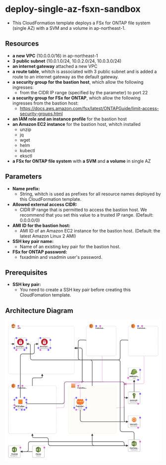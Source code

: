 # deploy-single-az-fsxn-sandbox
- This CloudFormation template deploys a FSx for ONTAP file system (single AZ) with a SVM and a volume in ap-northeast-1.
## Resources
- **a new VPC** (10.0.0.0/16) in ap-northeast-1
- **3 public subnet** (10.0.1.0/24, 10.0.2.0/24, 10.0.3.0/24)
- **an internet gateway** attached a new VPC
- **a route table**, whitch is associated with 3 public subnet and is added a route to an internet gateway as the default gateway.
- **a security group for the bastion host**, which allow the following ingresses:
  - from the CIDR IP range (specified by the parameter) to port 22
- **a security group for FSx for ONTAP**, which allow the following ingresses from the bastion host:
  - https://docs.aws.amazon.com/fsx/latest/ONTAPGuide/limit-access-security-groups.html
- **an IAM role and an instance profile** for the bastion host
- **an Amazon EC2 instance** for the bastion host, whitch installed
  - unzip
  - jq
  - wget
  - helm
  - kubectl
  - eksctl
- **a FSx for ONTAP file system** with **a SVM** and **a volume** in single AZ

## Parameters
- **Name prefix:**
  - String, whitch is used as prefixes for all resource names deployed by this CloudFormation template.
- **Allowed external access CIDR:**
  - CIDR IP range that is permitted to access the bastion host. We recommend
    that you set this value to a trusted IP range. (Default: 0.0.0.0/0)
- **AMI ID for the bastion host:**
  - AMI ID of an Amazon EC2 instance for the bastion host. (Default: the latest Amazon Linux 2 AMI)
- **SSH key pair name:**
  - Name of an existing key pair for the bastion host.
- **FSx for ONTAP password:**
  - fsxadmin and vsadmin user's password.

## Prerequisites
- **SSH key pair:**
  - You need to create a SSH key pair before creating this CloudFomation template.

## Architecture Diagram
![deploy-single-az-fsxn-sandbox.png](deploy-single-az-fsxn-sandbox.png)
